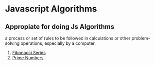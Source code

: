 # Javascript Algorithms

## Appropiate for doing Js Algorithms

 a process or set of rules to be followed in calculations or other problem-solving operations, especially by a computer.

1. [Fibonacci Series](https://github.com/aiaaee/JS_Algorithms/tree/main/Fibonacci)
2. [Prime Numbers]()

